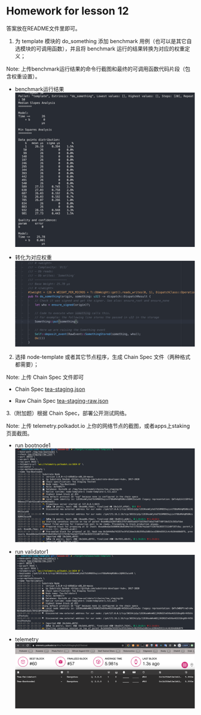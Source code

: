 # Homework for lesson 12

答案放在README文件里即可。

1. 为 template 模块的 do_something 添加 benchmark 用例（也可以是其它自选模块的可调用函数），并且将 benchmark 运行的结果转换为对应的权重定义；

Note: 上传benchmark运行结果的命令行截图和最终的可调用函数代码片段（包含权重设置）。

- benchmark运行结果
  ![benchmark](./screenshots/benchmark.png)

- 转化为对应权重
  ![do_something_weight](./screenshots/do_something_weight.png)


2. 选择 node-template 或者其它节点程序，生成 Chain Spec 文件（两种格式都需要）；

Note: 上传 Chain Spec 文件即可

- Chain Spec
  [tea-staging.json](./substrate-node-template/tea-staging.json)

- Raw Chain Spec
  [tea-staging-raw.json](./substrate-node-template/tea-staging-raw.json)

3.（附加题）根据 Chain Spec，部署公开测试网络。

Note: 上传 telemetry.polkadot.io 上你的网络节点的截图，或者apps上staking页面截图。

- run bootnode1
  ![bootnode1](./screenshots/bootnode1.png)

- run validator1
  ![validator1](./screenshots/validator1.png)

- telemetry
  ![telemetry](./screenshots/telemetry.png)

